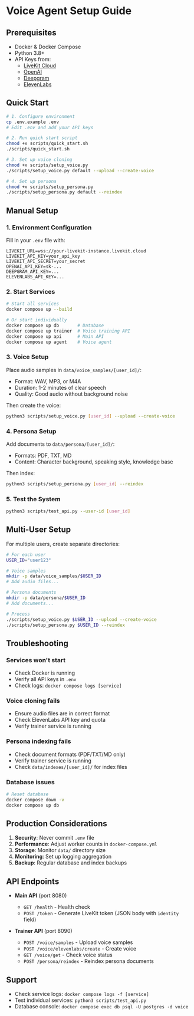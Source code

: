 # Voice Agent Setup Guide

## Prerequisites

- Docker & Docker Compose
- Python 3.8+
- API Keys from:
  - [LiveKit Cloud](https://cloud.livekit.io)
  - [OpenAI](https://platform.openai.com/api-keys)
  - [Deepgram](https://console.deepgram.com)
  - [ElevenLabs](https://elevenlabs.io/api)

## Quick Start

```bash
# 1. Configure environment
cp .env.example .env
# Edit .env and add your API keys

# 2. Run quick start script
chmod +x scripts/quick_start.sh
./scripts/quick_start.sh

# 3. Set up voice cloning
chmod +x scripts/setup_voice.py
./scripts/setup_voice.py default --upload --create-voice

# 4. Set up persona
chmod +x scripts/setup_persona.py
./scripts/setup_persona.py default --reindex
```

## Manual Setup

### 1. Environment Configuration

Fill in your `.env` file with:
```env
LIVEKIT_URL=wss://your-livekit-instance.livekit.cloud
LIVEKIT_API_KEY=your_api_key
LIVEKIT_API_SECRET=your_secret
OPENAI_API_KEY=sk-...
DEEPGRAM_API_KEY=...
ELEVENLABS_API_KEY=...
```

### 2. Start Services

```bash
# Start all services
docker compose up --build

# Or start individually
docker compose up db       # Database
docker compose up trainer  # Voice training API
docker compose up api      # Main API
docker compose up agent    # Voice agent
```

### 3. Voice Setup

Place audio samples in `data/voice_samples/[user_id]/`:
- Format: WAV, MP3, or M4A
- Duration: 1-2 minutes of clear speech
- Quality: Good audio without background noise

Then create the voice:
```bash
python3 scripts/setup_voice.py [user_id] --upload --create-voice
```

### 4. Persona Setup

Add documents to `data/persona/[user_id]/`:
- Formats: PDF, TXT, MD
- Content: Character background, speaking style, knowledge base

Then index:
```bash
python3 scripts/setup_persona.py [user_id] --reindex
```

### 5. Test the System

```bash
python3 scripts/test_api.py --user-id [user_id]
```

## Multi-User Setup

For multiple users, create separate directories:

```bash
# For each user
USER_ID="user123"

# Voice samples
mkdir -p data/voice_samples/$USER_ID
# Add audio files...

# Persona documents
mkdir -p data/persona/$USER_ID
# Add documents...

# Process
./scripts/setup_voice.py $USER_ID --upload --create-voice
./scripts/setup_persona.py $USER_ID --reindex
```

## Troubleshooting

### Services won't start
- Check Docker is running
- Verify all API keys in `.env`
- Check logs: `docker compose logs [service]`

### Voice cloning fails
- Ensure audio files are in correct format
- Check ElevenLabs API key and quota
- Verify trainer service is running

### Persona indexing fails
- Check document formats (PDF/TXT/MD only)
- Verify trainer service is running
- Check `data/indexes/[user_id]/` for index files

### Database issues
```bash
# Reset database
docker compose down -v
docker compose up db
```

## Production Considerations

1. **Security**: Never commit `.env` file
2. **Performance**: Adjust worker counts in `docker-compose.yml`
3. **Storage**: Monitor `data/` directory size
4. **Monitoring**: Set up logging aggregation
5. **Backup**: Regular database and index backups

## API Endpoints

- **Main API** (port 8080)
  - `GET /health` - Health check
  - `POST /token` - Generate LiveKit token (JSON body with `identity` field)

- **Trainer API** (port 8090)
  - `POST /voice/samples` - Upload voice samples
  - `POST /voice/elevenlabs/create` - Create voice
  - `GET /voice/get` - Check voice status
  - `POST /persona/reindex` - Reindex persona documents

## Support

- Check service logs: `docker compose logs -f [service]`
- Test individual services: `python3 scripts/test_api.py`
- Database console: `docker compose exec db psql -U postgres -d voice`